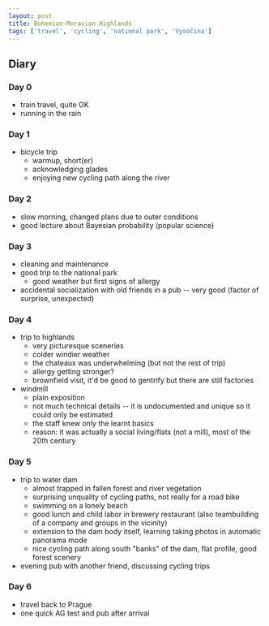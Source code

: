 ```yaml
---
layout: post
title: Bohemian-Moravian Highlands
tags: ['travel', 'cycling', 'national park', 'Vysočina']
---
```


## Diary

### Day 0

- train travel, quite OK
- running in the rain

### Day 1

- bicycle trip
  - warmup, short(er)
  - acknowledging glades
  - enjoying new cycling path along the river

### Day 2

- slow morning, changed plans due to outer conditions
- good lecture about Bayesian probability (popular science)

### Day 3

- cleaning and maintenance
- good trip to the national park
  - good weather but first signs of allergy
- accidental socialization with old friends in a pub -- very good (factor of surprise, unexpected)

### Day 4

- trip to highlands
  - very picturesque sceneries
  - colder windier weather
  - the chateaux was underwhelming (but not the rest of trip)
  - allergy getting stronger?
  - brownfield visit, it'd be good to gentrify but there are still factories
- windmill
  - plain exposition
  - not much technical details -- it is undocumented and unique so it could only be estimated
  - the staff knew only the learnt basics
  - reason: it was actually a social living/flats (not a mill), most of the 20th century

### Day 5

- trip to water dam
  - almost trapped in fallen forest and river vegetation
  - surprising unquality of cycling paths, not really for a road bike
  - swimming on a lonely beach
  - good lunch and child labor in brewery restaurant (also teambuilding of a company and groups in the vicinity)
  - extension to the dam body itself, learning taking photos in automatic panorama mode
  - nice cycling path along south "banks" of the dam, flat profile, good forest scenery
- evening pub with another friend, discussing cycling trips

### Day 6

- travel back to Prague
- one quick AG test and pub after arrival
